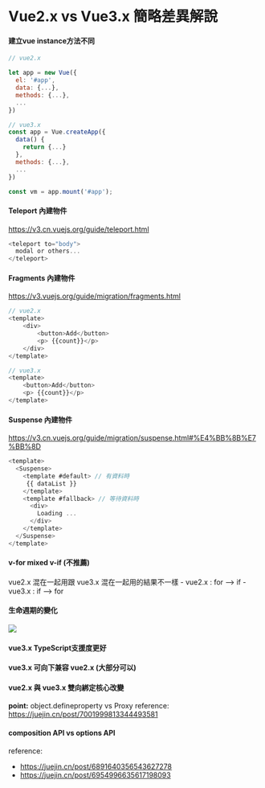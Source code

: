 # Vue2.x vs Vue3.x 簡略差異解說
#### 建立vue instance方法不同
```javascript
// vue2.x

let app = new Vue({
  el: '#app',
  data: {...},
  methods: {...},
  ...
})

// vue3.x
const app = Vue.createApp({
  data() {
    return {...}
  },
  methods: {...},
  ...
})

const vm = app.mount('#app');

```

#### Teleport 內建物件
https://v3.cn.vuejs.org/guide/teleport.html
```javascript
<teleport to="body">
  modal or others...
</teleport>
```

#### Fragments 內建物件
https://v3.vuejs.org/guide/migration/fragments.html
```javascript
// vue2.x
<template>
	<div>
		<button>Add</button>
		<p> {{count}}</p>
	</div>
</template>

// vue3.x
<template>
	<button>Add</button>
	<p> {{count}}</p>
</template>

```

#### Suspense 內建物件
https://v3.cn.vuejs.org/guide/migration/suspense.html#%E4%BB%8B%E7%BB%8D
``` javascript
<template>
  <Suspense>
    <template #default> // 有資料時
     {{ dataList }}
    </template>
    <template #fallback> // 等待資料時
      <div>
        Loading ...
      </div>
    </template>
  </Suspense>
</template>

```


#### v-for mixed v-if (不推薦)
vue2.x 混在一起用跟 vue3.x 混在一起用的結果不一樣
	- vue2.x : for --> if
	- vue3.x : if --> for

#### 生命週期的變化
![](https://i.imgur.com/vbLehZC.png)

#### vue3.x TypeScript支援度更好

#### vue3.x 可向下兼容 vue2.x (大部分可以)

#### vue2.x 與 vue3.x 雙向綁定核心改變
**point:** object.defineproperty vs Proxy
reference:  https://juejin.cn/post/7001999813344493581

#### composition API vs options API
reference: 
- https://juejin.cn/post/6891640356543627278
- https://juejin.cn/post/6954996635617198093

